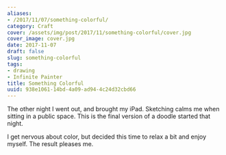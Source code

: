 ```yaml
---
aliases:
- /2017/11/07/something-colorful/
category: Craft
cover: /assets/img/post/2017/11/something-colorful/cover.jpg
cover_image: cover.jpg
date: 2017-11-07
draft: false
slug: something-colorful
tags:
- drawing
- Infinite Painter
title: Something Colorful
uuid: 938e1061-14bd-4a09-ad94-4c24d32cbd66
---
```


The other night I went out, and brought my iPad. Sketching calms me when sitting
in a public space. This is the final version of a doodle started that night.

I get nervous about color, but decided this time to relax a bit and enjoy myself.
The result pleases me.